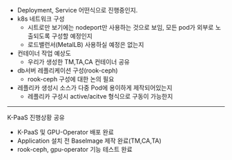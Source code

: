 - Deployment, Service 어떤식으로 진행중인지.
- k8s 네트워크 구성
	- 시트로만 보기에는 nodeport만 사용하는 것으로 보임, 모든 pod가 외부로 노출되도록 구성할 예정인지
	- 로드밸런서(MetalLB) 사용하실 예정은 없는지
- 컨테이너 작업 예상도
	- 우리가 생성한 TM,TA,CA 컨테이너 공유
- db서버 레플리케이션 구성(rook-ceph)
	- rook-ceph 구성에 대한 논의 필요
- 레플리카 생성시 소스가 다중 Pod에 용이하게 제작되어있는지
	- 레플리카 구성시 active/acitve 형식으로 구동이 가능한지
---
K-PaaS 진행상황 공유

- K-PaaS 및 GPU-Operator 배포 완료
- Application 설치 전 BaseImage 제작 완료(TM,CA,TA)
- rook-ceph, gpu-operator 기능 테스트 완료